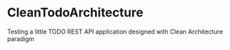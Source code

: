 # CleanTodoArchitecture
Testing a little TODO REST API application designed with Clean Architecture paradigm
